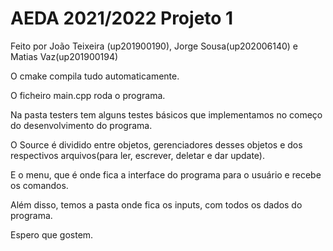 # AEDA 2021/2022 Projeto 1

Feito por João Teixeira (up201900190), Jorge Sousa(up202006140) e Matias Vaz(up201900194)

O cmake compila tudo automaticamente.

O ficheiro main.cpp roda o programa.

Na pasta testers tem alguns testes básicos que implementamos no começo do desenvolvimento do programa.

O Source é dividido entre objetos, gerenciadores desses objetos e dos respectivos arquivos(para ler, escrever, deletar e dar update).

E o menu, que é onde fica a interface do programa para o usuário e recebe os comandos.

Além disso, temos a pasta onde fica os inputs, com todos os dados do programa.

Espero que gostem.



